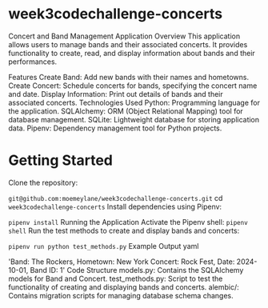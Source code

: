 # week3codechallenge-concerts
Concert and Band Management Application
Overview
This application allows users to manage bands and their associated concerts. It provides functionality to create, read, and display information about bands and their performances.

Features
Create Band: Add new bands with their names and hometowns.
Create Concert: Schedule concerts for bands, specifying the concert name and date.
Display Information: Print out details of bands and their associated concerts.
Technologies Used
Python: Programming language for the application.
SQLAlchemy: ORM (Object Relational Mapping) tool for database management.
SQLite: Lightweight database for storing application data.
Pipenv: Dependency management tool for Python projects.
# Getting Started
Clone the repository:

`git@github.com:moemeylane/week3codechallenge-concerts.git`
cd `week3codechallenge-concerts`
Install dependencies using Pipenv:

`pipenv install`
Running the Application
Activate the Pipenv shell:
`pipenv shell`
Run the test methods to create and display bands and concerts:

`pipenv run python test_methods.py`
Example Output
yaml

'Band: The Rockers, Hometown: New York
Concert: Rock Fest, Date: 2024-10-01, Band ID: 1'
Code Structure
models.py: Contains the SQLAlchemy models for Band and Concert.
test_methods.py: Script to test the functionality of creating and displaying bands and concerts.
alembic/: Contains migration scripts for managing database schema changes.
